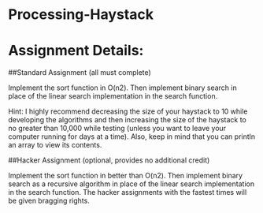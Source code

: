 # Processing-Haystack
# Assignment Details:

##Standard Assignment (all must complete)

Implement the sort function in O(n2). Then implement binary search in place of the linear search implementation in the search function.

Hint: I highly recommend decreasing the size of your haystack to 10 while developing the algorithms and then increasing the size of the haystack to no greater than 10,000 while testing (unless you want to leave your computer running for days at a time). Also, keep in mind that you can println an array to view its contents.

##Hacker Assignment (optional, provides no additional credit)

Implement the sort function in better than O(n2). Then implement binary search as a recursive algorithm in place of the linear search implementation in the search function. The hacker assignments with the fastest times will be given bragging rights.

